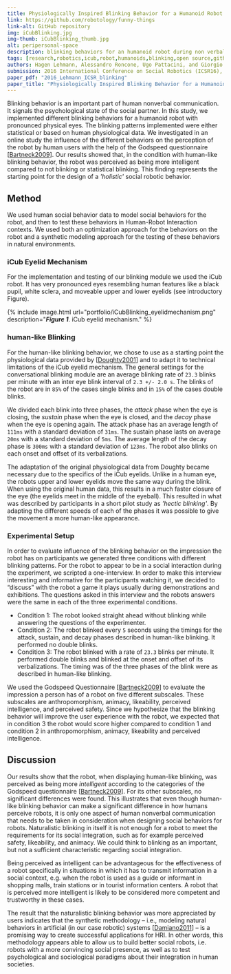 ```yaml
---
title: Physiologically Inspired Blinking Behavior for a Humanoid Robot
link: https://github.com/robotology/funny-things
link-alt: GitHub repository
img: iCubBlinking.jpg
img-thumb: iCubBlinking_thumb.jpg
alt: peripersonal-space
description: blinking behaviors for an humanoid robot during non verbal human-robot interaction
tags: [research,robotics,icub,robot,humanoids,blinking,open source,github]
authors: Hagen Lehmann, Alessandro Roncone, Ugo Pattacini, and Giorgio Metta
submission: 2016 International Conference on Social Robotics (ICSR16), Kansas City, MO, U.S.A., November 1-3
paper_pdf: "2016_Lehmann_ICSR_blinking"
paper_title: "Physiologically Inspired Blinking Behavior for a Humanoid Robot"
---
```


Blinking behavior is an important part of human nonverbal communication. It signals the psychological state of the social partner. In this study, we implemented different blinking behaviors for a humanoid robot with pronounced physical eyes. The blinking patterns implemented were either statistical or based on human physiological data. We investigated in an online study the influence of the different behaviors on the perception of the robot by human users with the help of the Godspeed questionnaire [[Bartneck2009](http://www.bartneck.de/publications/2009/measurementInstrumentsRobots/)]. Our results showed that, in the condition with human-like blinking behavior, the robot was perceived as being more intelligent compared to not blinking or statistical blinking.
This finding represents the starting point for the design of a _'holistic'_ social robotic behavior.

## Method

We used human social behavior data to model social behaviors for the robot, and then to test these behaviors in Human-Robot Interaction contexts. We used both an optimization approach for the behaviors on the robot and a synthetic modeling approach for the testing of these behaviors in natural environments.

### iCub Eyelid Mechanism

For the implementation and testing of our blinking module we used the iCub robot. It has very pronounced eyes resembling human features like a black pupil, white sclera, and moveable upper and lower eyelids (see introductory Figure).

{% include image.html url="portfolio/iCubBlinking_eyelidmechanism.png" description="<b><i>Figure 1</i></b>. iCub eyelid mechanism." %}

### human-like Blinking

For the human-like blinking behavior, we chose to use as a starting point the physiological data provided by [[Doughty2001](https://www.ncbi.nlm.nih.gov/pubmed/11700965)] and to adapt it to technical limitations of the iCub eyelid mechanism. The general settings for the conversational blinking module are an average blinking rate of `23.3` blinks per minute with an inter eye blink interval of `2.3 +/- 2.0 s`. The blinks of the robot are in `85%` of the cases single blinks and in `15%` of the cases double blinks.

We divided each blink into three phases, the _attack_ phase when the eye is closing, the _sustain_ phase when the eye is closed, and the _decay_ phase when the eye is opening again. The attack phase has an average length of `111ms` with a standard deviation of `31ms`. The sustain phase lasts on average `20ms` with a standard deviation of `5ms`. The average length of the decay phase is `300ms` with a standard deviation of `123ms`. The robot also blinks on each onset and offset of its verbalizations.

The adaptation of the original physiological data from Doughty became necessary due to the specifics of the iCub eyelids. Unlike in a human eye, the robots upper and lower eyelids move the same way during the blink. When using the original human data, this results in a much faster closure of the eye (the eyelids meet in the middle of the eyeball). This resulted in what was described by participants in a short pilot study as _'hectic blinking'_. By adapting the different speeds of each of the phases it was possible to give the movement a more human-like appearance.

### Experimental Setup

In order to evaluate influence of the blinking behavior on the impression the robot has on participants we generated three conditions with different blinking patterns. For the robot to appear to be in a social interaction during the experiment, we scripted a one-interview. In order to make this interview interesting and informative for the participants watching it, we decided to “discuss” with the robot a game it plays usually during demonstrations and exhibitions. The questions asked in this interview and the robots answers were the same in each of the three experimental conditions.

 * Condition 1: The robot looked straight ahead without blinking while answering the questions of the experimenter.
 * Condition 2: The robot blinked every `5` seconds using the timings for the attack, sustain, and decay phases described in human-like blinking. It performed no double blinks.
 * Condition 3: The robot blinked with a rate of `23.3` blinks per minute. It performed double blinks and blinked at the onset and offset of its verbalizations. The timing was of the three phases of the blink were as described in human-like blinking.

We used the Godspeed Questionnaire [[Bartneck2009](http://www.bartneck.de/publications/2009/measurementInstrumentsRobots/)] to evaluate the impression a person has of a robot on five different subscales. These subscales are anthropomorphism, animacy, likeability, perceived intelligence, and perceived safety. Since we hypothesize that the blinking behavior will improve the user experience with the robot, we expected that in condition 3 the robot would score higher compared to condition 1 and condition 2 in anthropomorphism, animacy, likeability and perceived intelligence.

## Discussion

Our results show that the robot, when displaying human-like blinking, was perceived as being more _intelligent_ according to the categories of the Godspeed questionnaire [[Bartneck2009](http://www.bartneck.de/publications/2009/measurementInstrumentsRobots/)]. For its other subscales, no significant differences were found. This illustrates that even though human-like blinking behavior can make a significant difference in how humans perceive robots, it is only one aspect of human nonverbal communication that needs to be taken in consideration when designing social behaviors for robots. Naturalistic blinking in itself it is not enough for a robot to meet the requirements for its social integration, such as for example perceived safety, likeability, and animacy. We could think to blinking as an important, but not a sufficient characteristic regarding social integration.

Being perceived as intelligent can be advantageous for the effectiveness of a robot specifically in situations in which it has to transmit information in a social context, e.g.  when the robot is used as a guide or informant in shopping malls, train stations or in tourist information centers. A robot that is perceived more intelligent is likely to be considered more competent and trustworthy in these cases.

The result that the naturalistic blinking behavior was more appreciated by users indicates that the synthetic methodology – i.e., modeling natural behaviors in artificial (in our case robotic) systems [[Damiano2011](https://mitpress.mit.edu/sites/default/files/titles/alife/0262297140chap33.pdf)] – is a promising way to create successful applications for HRI. In other words, this methodology appears able to allow us to build better social robots, i.e. robots with a more convincing social presence, as well as to test psychological and sociological paradigms about their integration in human societies.
